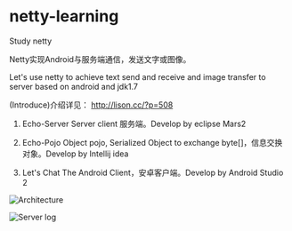 # netty-learning
Study netty

Netty实现Android与服务端通信，发送文字或图像。

Let's use netty to achieve text send and receive and  image transfer to server based on android and jdk1.7

(Introduce)介绍详见：
http://lison.cc/?p=508

1.  Echo-Server
    Server client 服务端。Develop by eclipse Mars2

2.  Echo-Pojo
    Object pojo, Serialized Object to exchange byte[]，信息交换对象。Develop by Intellij idea

3.  Let's Chat
    The Android Client，安卓客户端。Develop by Android Studio 2

![Architecture](http://lison.cc/wp-content/uploads/2016/05/Echo-Server%E3%80%81Echo-Pojo%E3%80%81Letss-Chat-Relationship.jpg)

![Server log](http://lison.cc/wp-content/uploads/2016/05/QQ%E6%88%AA%E5%9B%BE20160518130056.png)
